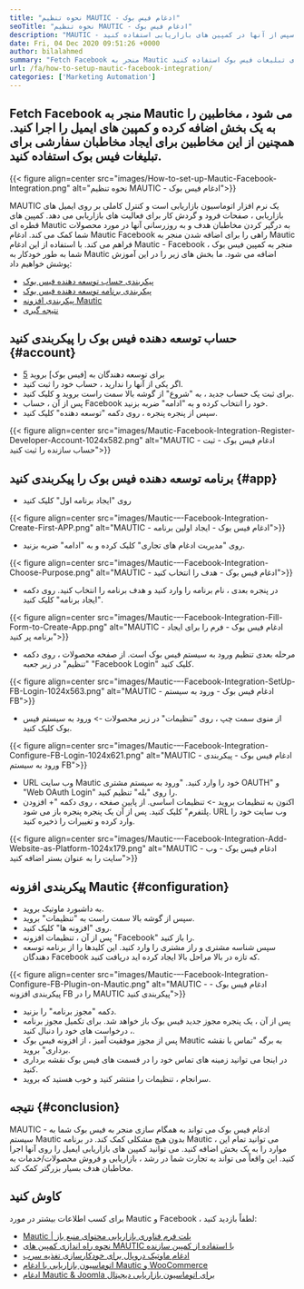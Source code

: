 ```yaml
---
title: "نحوه تنظیم MAUTIC - ادغام فیس بوک" 
seoTitle: "نحوه تنظیم MAUTIC - ادغام فیس بوک" 
description: "MAUTIC - ادغام فیس بوک می تواند به همگام سازی منجر به فیس بوک شما به سیستم مائوتیک بدون هیچ مشکلی کمک کند و سپس از آنها در کمپین های بازاریابی استفاده کنید." 
date: Fri, 04 Dec 2020 09:51:26 +0000
author: bilalahmed
summary: "Fetch Facebook منجر به Mautic می شود ، مخاطبین را به یک بخش اضافه کرده و کمپین های ایمیل را اجرا می کنید. همچنین از این مخاطبین برای ایجاد مخاطبان سفارشی برای تبلیغات فیس بوک استفاده کنید." 
url: /fa/how-to-setup-mautic-facebook-integration/
categories: ['Marketing Automation']
---
```


## Fetch Facebook منجر به Mautic می شود ، مخاطبین را به یک بخش اضافه کرده و کمپین های ایمیل را اجرا کنید. همچنین از این مخاطبین برای ایجاد مخاطبان سفارشی برای تبلیغات فیس بوک استفاده کنید.

{{< figure align=center src="images/How-to-set-up-Mautic-Facebook-Integration.png" alt="نحوه تنظیم MAUTIC - ادغام فیس بوک">}}

MAUTIC یک نرم افزار اتوماسیون بازاریابی است و کنترل کاملی بر روی ایمیل های بازاریابی ، صفحات فرود و گردش کار برای فعالیت های بازاریابی می دهد. کمپین های قطره ای Mautic به درگیر کردن مخاطبان هدف و به روزرسانی آنها در مورد محصولات شما کمک می کند. ادغام Mautic Facebook راهی را برای اضافه شدن منجر به Mautic فراهم می کند. با استفاده از این ادغام Mautic - Facebook ، منجر به کمپین فیس بوک شما به طور خودکار به Mautic اضافه می شود.
ما بخش های زیر را در این آموزش پوشش خواهیم داد:
  * [پیکربندی حساب توسعه دهنده فیس بوک][1]
  * [پیکربندی برنامه توسعه دهنده فیس بوک][2]
  * [پیکربندی افزونه Mautic][3]
  * [نتیجه گیری][4]

## حساب توسعه دهنده فیس بوک را پیکربندی کنید {#account}

  * برای توسعه دهندگان به [فیس بوک] بروید [5]
  * اگر یکی از آنها را ندارید ، حساب خود را ثبت کنید.
  * برای ثبت یک حساب جدید ، به "شروع" از گوشه بالا سمت راست بروید و کلیک کنید.
  * پس از آن ، حساب Facebook خود را انتخاب کرده و به "ادامه" ضربه بزنید.
  * سپس از پنجره پنجره ، روی دکمه "توسعه دهنده" کلیک کنید.

{{< figure align=center src="images/Mautic-Facebook-Integration-Register-Developer-Account-1024x582.png" alt="MAUTIC - ادغام فیس بوک - ثبت حساب سازنده را ثبت کنید">}}


## برنامه توسعه دهنده فیس بوک را پیکربندی کنید {#app}

  * روی "ایجاد برنامه اول" کلیک کنید

{{< figure align=center src="images/Mautic-–-Facebook-Integration-Create-First-APP.png" alt="MAUTIC - ادغام فیس بوک - ایجاد اولین برنامه">}}

  * روی "مدیریت ادغام های تجاری" کلیک کرده و به "ادامه" ضربه بزنید.

{{< figure align=center src="images/Mautic-–-Facebook-Integration-Choose-Purpose.png" alt="MAUTIC - ادغام فیس بوک - هدف را انتخاب کنید">}}

  * در پنجره بعدی ، نام برنامه را وارد کنید و هدف برنامه را انتخاب کنید. روی دکمه "ایجاد برنامه" کلیک کنید.

{{< figure align=center src="images/Mautic-–-Facebook-Integration-Fill-Form-to-Create-App.png" alt="MAUTIC - ادغام فیس بوک - فرم را برای ایجاد برنامه پر کنید">}}

  * مرحله بعدی تنظیم ورود به سیستم فیس بوک است. از صفحه محصولات ، روی دکمه "تنظیم" در زیر جعبه "Facebook Login" کلیک کنید.

{{< figure align=center src="images/Mautic-–-Facebook-Integration-SetUp-FB-Login-1024x563.png" alt="MAUTIC - ادغام فیس بوک - ورود به سیستم FB">}}

  * از منوی سمت چپ ، روی "تنظیمات" در زیر محصولات -> ورود به سیستم فیس بوک کلیک کنید.

{{< figure align=center src="images/Mautic-–-Facebook-Integration-Configure-FB-Login-1024x621.png" alt="MAUTIC - ادغام فیس بوک - پیکربندی ورود به سیستم FB">}}

  * URL وب سایت Mautic خود را وارد کنید. "ورود به سیستم مشتری OAUTH" و "Web OAuth Login" را روی "بله" تنظیم کنید.
  * اکنون به تنظیمات بروید -> تنظیمات اساسی. از پایین صفحه ، روی دکمه "+ افزودن پلتفرم" کلیک کنید. پس از آن یک پنجره پنجره باز می شود. URL وب سایت خود را وارد کرده و تغییرات را ذخیره کنید.

{{< figure align=center src="images/Mautic-–-Facebook-Integration-Add-Website-as-Platform-1024x179.png" alt="MAUTIC - ادغام فیس بوک - وب سایت را به عنوان بستر اضافه کنید">}}


## پیکربندی افزونه Mautic {#configuration}

  * به داشبورد ماوتیک بروید.
  * سپس از گوشه بالا سمت راست به "تنظیمات" بروید.
  * روی "افزونه ها" کلیک کنید.
  * پس از آن ، تنظیمات افزونه "Facebook" را باز کنید.
  * سپس شناسه مشتری و راز مشتری را وارد کنید. این کلیدها را از برنامه توسعه دهندگان Facebook که تازه در بالا مراحل بالا ایجاد کرده اید دریافت کنید.

{{< figure align=center src="images/Mautic-–-Facebook-Integration-Configure-FB-Plugin-on-Mautic.png" alt="MAUTIC - ادغام فیس بوک - پیکربندی افزونه FB را در MAUTIC پیکربندی کنید">}}

  * دکمه "مجوز برنامه" را بزنید.
  * پس از آن ، یک پنجره مجوز جدید فیس بوک باز خواهد شد. برای تکمیل مجوز برنامه ، درخواست های خود را دنبال کنید.
  * پس از مجوز موفقیت آمیز ، از افزونه فیس بوک Mautic به برگه "تماس با نقشه برداری" بروید.
  * در اینجا می توانید زمینه های تماس خود را در قسمت های فیس بوک نقشه برداری کنید.
  * سرانجام ، تنظیمات را منتشر کنید و خوب هستید که بروید.

## نتیجه {#conclusion}

MAUTIC - ادغام فیس بوک می تواند به همگام سازی منجر به فیس بوک شما به سیستم Mautic بدون هیچ مشکلی کمک کند. در برنامه Mautic ، می توانید تمام این موارد را به یک بخش اضافه کنید. می توانید کمپین های بازاریابی ایمیل را روی آنها اجرا کنید. این واقعاً می تواند به تجارت شما در رشد ، بازاریابی و فروش محصولات/خدمات به مخاطبان هدف بسیار بزرگتر کمک کند.

## کاوش کنید
برای کسب اطلاعات بیشتر در مورد Mautic و Facebook ، لطفاً بازدید کنید:
  * [Mautic | پلت فرم فناوری بازاریابی محتوای منبع باز][6]
  * [نحوه راه اندازی کمپین های MAUTIC با استفاده از کمپین سازنده][7]
  * [ادغام ماوتیک دروپال برای خودکارسازی تغذیه سرب][8]
  * [اتوماسیون بازاریابی با ادغام Mautic و WooCommerce][9]
  * [ادغام Mautic & Joomla برای اتوماسیون بازاریابی دیجیتال][10]



[1]: #account
[2]: #app
[3]: #configuration
[4]: #conclusion
[5]: https://developers.facebook.com/docs/apps#register
[6]: https://products.containerize.com/marketing-automation/mautic
[7]: https://blog.containerize.com/marketing-automation/how-to-setup-marketing-campaigns-using-mautic-campaign-builder/
[8]: https://blog.containerize.com/content-management/drupal-tutorial-automate-lead-growth-with-drupal-mautic/
[9]: https://blog.containerize.com/blogging/marketing-automation-using-mautic-and-wordpress-woocommerce/
[10]: https://blog.containerize.com/content-management/integrate-mautic-with-joomla-for-marketing-automation/
